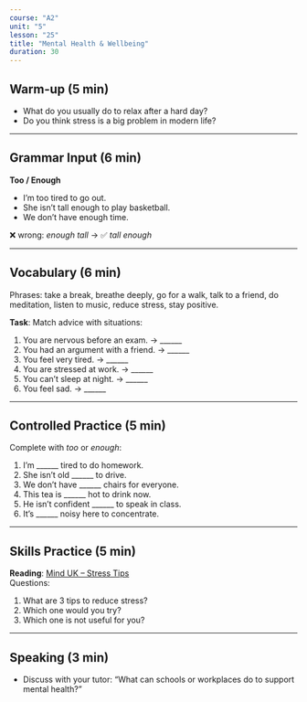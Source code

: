 ```yaml
---
course: "A2"
unit: "5"
lesson: "25"
title: "Mental Health & Wellbeing"
duration: 30
---
```


## Warm-up (5 min)
- What do you usually do to relax after a hard day?  
- Do you think stress is a big problem in modern life?

---

## Grammar Input (6 min)
**Too / Enough**  
- I’m too tired to go out.  
- She isn’t tall enough to play basketball.  
- We don’t have enough time.  

❌ wrong: *enough tall* → ✅ *tall enough*

---

## Vocabulary (6 min)
Phrases: take a break, breathe deeply, go for a walk, talk to a friend, do meditation, listen to music, reduce stress, stay positive.  

**Task**: Match advice with situations:  
1. You are nervous before an exam. → ______  
2. You had an argument with a friend. → ______  
3. You feel very tired. → ______  
4. You are stressed at work. → ______  
5. You can’t sleep at night. → ______  
6. You feel sad. → ______  

---

## Controlled Practice (5 min)
Complete with *too* or *enough*:  
1. I’m ______ tired to do homework.  
2. She isn’t old ______ to drive.  
3. We don’t have ______ chairs for everyone.  
4. This tea is ______ hot to drink now.  
5. He isn’t confident ______ to speak in class.  
6. It’s ______ noisy here to concentrate.  

---

## Skills Practice (5 min)
**Reading**: [Mind UK – Stress Tips](https://www.mind.org.uk/information-support/tips-for-everyday-living/stress/)  
Questions:  
1. What are 3 tips to reduce stress?  
2. Which one would you try?  
3. Which one is not useful for you?  

---

## Speaking (3 min)
- Discuss with your tutor: “What can schools or workplaces do to support mental health?”
